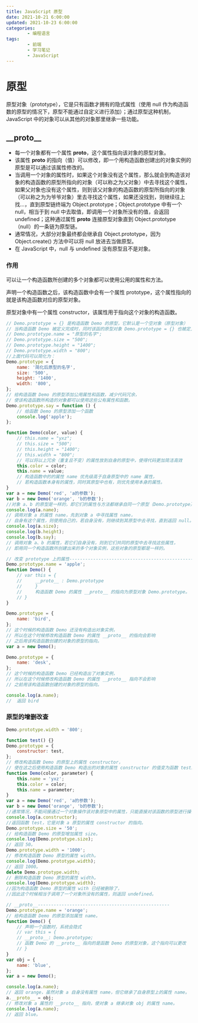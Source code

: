 ```yaml
---
title: JavaScript 原型
date: 2021-10-21 6:00:00
updated: 2021-10-23 6:00:00
categories:
        - 编程语言
tags:
        - 前端
        - 学习笔记
        - JavaScript
---
```


# 原型

原型对象（prototype），它是只有函数才拥有的隐式属性（使用 null 作为构造函数的原型的情况下，原型不能通过自定义进行添加）；通过原型这种机制，JavaScript 中的对象可以从其他的对象那里继承一些功能。

## \_\_proto\_\_

- 每一个对象都有一个属性 **proto**，这个属性指向该对象的原型对象。
- 该属性 **proto** 的指向（值）可以修改，即一个用构造函数创建出的对象实例的原型是可以通过该属性修改的。
- 当调用一个对象的属性时，如果这个对象没有这个属性，那么就会到构造该对象的构造函数的原型所指向的对象（可以称之为父对象）中去寻找这个属性，如果父对象也没有这个属性，则到该父对象的构造函数的原型所指向的对象（可以称之为为爷爷对象）里去寻找这个属性，如果还没找到，则继续往上找…，直到原型链终端为 Object.prototype；Object.prototype 中有一个 null，相当于到 null 中去取值，即调用一个对象所没有的值，会返回 undefined；这种通过属性 **proto** 连接原型对象直到 Object.prototype（null）的一条链为原型链。
- 通常情况，大部分对象最终都会继承自 Object.prototype，因为 Object.create() 方法中可以将 null 放进去当做原型。
- 在 JavaScript 中，null 与 undefined 没有原型且不是对象。

### 作用

可以让一个构造函数所创建的多个对象都可以使用公用的属性和方法。

声明一个构造函数之后，该构造函数中会有一个属性 prototype，这个属性指向的就是该构造函数对应的原型对象。

原型对象中有一个属性 constructor，该属性用于指向这个对象的构造函数。

```JavaScript
// Demo.prototype = {} 是构造函数 Demo 的原型，它默认是一个空对象（原型对象）
// 当构造函数 Demo 被定义完成时，同时该函的原型对象 Demo.prototype = {} 也被定义完成；
// Demo.prototype.name = "原型的名字";
// Demo.prototype.size = "500";
// Demo.prototype.height = "1400";
// Demo.prototype.width = "800";
//上面代码可以简化为：
Demo.prototype = {
	name: '简化后原型的名字',
	size: '500',
	height: '1400',
	width: '800',
};
// 给构造函数 Demo 的原型添加公用属性和函数，减少代码冗余，
// 使该构造函数所构造的对象都可以使用这些公有属性和函数。
Demo.prototype.say = function () {
	// 给函数 Demo 的原型添加一个函数
	console.log('apple');
};

function Demo(color, value) {
	// this.name = "yxz";
	// this.size = "500";
	// this.height = "1400";
	// this.width = "800";
	// 可以将以上冗余（重复且不变）的属性放到自身的原型中，使得代码更加简洁高效
	this.color = color;
	this.name = value;
	// 构造函数中的的属性 name 优先级高于自身原型中的 name 属性，
	// 若构造函数本身有的属性，同时其原型中也有，则优先使用本身的属性。
}
var a = new Demo('red', 'a的参数');
var b = new Demo('orange', 'b的参数');
//对象 a、b 的原型是一样的，即它们的属性与方法都继承自同一个原型（Demo.prototype）
console.log(a.name);
// 调用对象 a 的属性 name，先到对象 a 中寻找属性 name，
// 自身有这个属性，则使用自己的，若自身没有，则继续到其原型中去寻找，直到返回 null。
console.log(a.size);
console.log(b.height);
console.log(b.say);
// 调用对象 a、b 的属性，若它们自身没有，则到它们共同的原型中去寻找这些属性，
// 即用同一个构造函数所创建出来的多个对象实例，这些对象的原型都是一样的。

// 改变 prototype 上的属性--------------------------------------------------
Demo.prototype.name = 'apple';
function Demo() {
	// var this = {
	//     __proto__ : Demo.prototype
	//     }
	//     构造函数 Demo 的属性 __proto__ 的指向为原型对象 Demo.prototype。
	// }
}

Demo.prototype = {
	name: 'bird',
};
// 这个时候的构造函数 Demo 还没有构造出对象实例，
// 所以在这个时候修改构造函数 Demo 的属性 __proto__ 的指向会影响
// 之后用该构造函数创建的对象的原型的指向。
var a = new Demo();

Demo.prototype = {
	name: 'desk',
};
// 这个时候的构造函数 Demo 已经构造出了对象实例，
// 所以在这个时候修改构造函数 Demo 的属性 __proto__ 指向不会影响
// 之前用该构造函数创建的对象的原型的指向。

console.log(a.name);
//  返回 bird
```

### 原型的增删改查

```JavaScript
Demo.prototype.width = '800';

function test() {}
Demo.prototype = {
	constructor: test,
};
// 修改构造函数 Demo 的原型上的属性 constructor，
// 使在这之后使用构造函数 Demo 构造出的对象的属性 constructor 的值变为函数 test。
function Demo(color, parameter) {
	this.name = 'yxz';
	this.color = color;
	this.name = parameter;
}
var a = new Demo('red', 'a的参数');
var b = new Demo('orange', 'b的参数');
//通常情况，不能间接通过一个对象操作该对象原型中的属性，只能直接对该函数的原型进行操作。
console.log(a.constructor);
//返回函数 test，它是对象 a 原型的属性 constructor 的指向。
Demo.prototype.size = '50';
// 给构造函数 Demo 的原型增加属性 size。
console.log(Demo.prototype.size);
// 返回 50。
Demo.prototype.width = '1000';
// 修改构造函数 Demo 原型的属性 width。
console.log(Demo.prototype.width);
// 返回 1000。
delete Demo.prototype.width;
// 删除构造函数 Demo 原型的属性 width。
console.log(Demo.prototype.width);
//因为构造函数 Demo 原型的属性 with 已经被删除了，
//因此这个时候相当于调用了一个对象所没有的属性，则返回 undefined。

// __proto__--------------------------------------------------
Demo.prototype.name = 'orange';
// 给构造函数 Demo 的原型添加属性 name。
function Demo() {
	// 声明一个函数时，系统会隐式
	// var this = {
	// __proto__: Demo.prototype;
	// 函数 Demo 的 __proto__ 指向的是函数 Demo 的原型对象，这个指向可以更改
	// }
}
var obj = {
	name: 'blue',
};
var a = new Demo();

console.log(a.name);
// 返回 orange，虽然对象 a 自身没有属性 name，但它继承了自身原型上的属性 name。
a.__proto__ = obj;
// 修改对象 a 属性的 __proto__ 指向，使对象 a 继承对象 obj 的属性 name。
console.log(a.name);
// 返回 blue。
```
